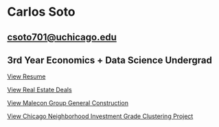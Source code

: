 # Carlos Soto
## csoto701@uchicago.edu
## 3rd Year Economics + Data Science Undergrad

[View Resume](./images/carlos-soto-resume.jpg)

[View Real Estate Deals](./Real-Estate-Deals-Page/all_deals.html)

[View Malecon Group General Construction](https://www.malecongc.com)

[View Chicago Neighborhood Investment Grade Clustering Project](./Chicago-Cluster-Project/cluster_project.html)



